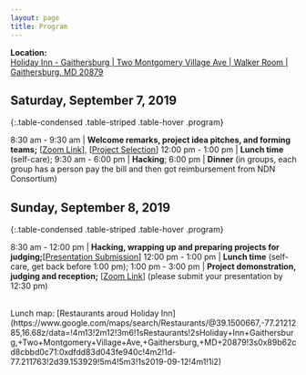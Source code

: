 ```yaml
---
layout: page
title: Program
---
```


**Location:**      
[Holiday Inn - Gaithersburg | Two Montgomery Village Ave | Walker Room | Gaithersburg, MD 20879](https://goo.gl/maps/yQio196gekwmoxhy7)

## Saturday, September 7, 2019

{:.table-condensed .table-striped .table-hover .program}

8:30 am - 9:30 am | **Welcome remarks, project idea pitches, and forming teams;** [[Zoom Link](https://arizona.zoom.us/j/855147924)], [[Project Selection](https://docs.google.com/spreadsheets/d/1caXgJ2s8NUjhWSPoZB5ZNbxjcIgcpXKhGb6tKet0Lic/edit?usp=sharing)]
12:00 pm - 1:00 pm | **Lunch time** (self-care);
9:30 am - 6:00 pm | **Hacking**;
6:00 pm | **Dinner** (in groups, each group has a person pay the bill and then got reimbursement from NDN Consortium)

## Sunday, September 8, 2019

{:.table-condensed .table-striped .table-hover .program}

8:30 am - 12:00 pm | **Hacking, wrapping up and preparing projects for judging;**[[Presentation Submission](https://forms.gle/MW8uUo169HEWNm7L9)]
12:00 pm - 1:00 pm | **Lunch time** (self-care, get back before 1:00 pm);
1:00 pm - 3:00 pm | **Project demonstration, judging and reception;** [[Zoom Link](https://arizona.zoom.us/j/976706480)] (please submit your presentation by 12:30 pm)

<br> 
Lunch map:
[Restaurants aroud Holiday Inn](https://www.google.com/maps/search/Restaurants/@39.1500667,-77.2121285,16.68z/data=!4m13!2m12!3m6!1sRestaurants!2sHoliday+Inn+Gaithersburg,+Two+Montgomery+Village+Ave,+Gaithersburg,+MD+20879!3s0x89b62cd8cbbd0c71:0xdfdd83d043fe940c!4m2!1d-77.211763!2d39.153929!5m4!5m3!1s2019-09-12!4m1!1i2)
